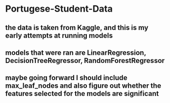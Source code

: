 # Portugese-Student-Data

## the data is taken from Kaggle, and this is my early attempts at running models
## models that were ran are LinearRegression, DecisionTreeRegressor, RandomForestRegressor

## maybe going forward I should include max_leaf_nodes and also figure out whether the features selected for the models are significant
